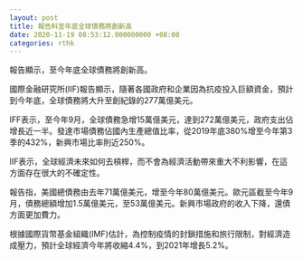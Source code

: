 ```yaml
---
layout: post
title: 報告料至年底全球債務將創新高
date: 2020-11-19 08:53:12.000000000 +08:00
categories: rthk
---
```


報告顯示，至今年底全球債務將創新高。

國際金融研究所(IIF)報告顯示，隨著各國政府和企業因為抗疫投入巨額資金，預計到今年底，全球債務將大升至創紀錄的277萬億美元。

IFF表示，至今年9月，全球債務急增15萬億美元，達到272萬億美元，政府支出佔增長近一半。發達市場債務佔國內生產總值比率，從2019年底380%增至今年第3季的432%，新興市場比率則近250%。

IIF表示，全球經濟未來如何去槓桿，而不會為經濟活動帶來重大不利影響，在這方面存在很大的不確定性。

報告指，美國總債務由去年71萬億美元，增至今年80萬億美元。歐元區截至今年9月，債務總額增加1.5萬億美元，至53萬億美元。新興市場政府的收入下降，還債方面更加費力。

根據國際貨幣基金組織(IMF)估計，為控制疫情的封鎖措施和旅行限制，對經濟造成壓力，預計全球經濟今年將收縮4.4%，到2021年增長5.2%。
